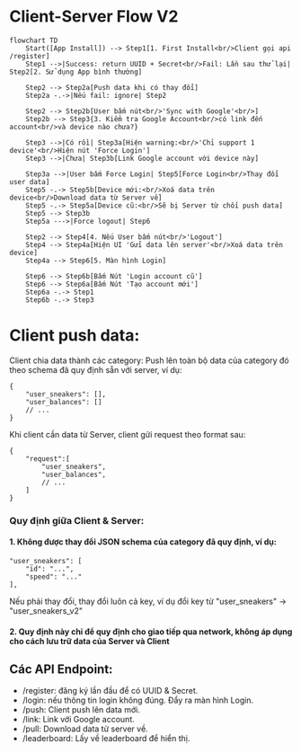 # Client-Server Flow V2

```mermaid
flowchart TD
    Start([App Install]) --> Step1[1. First Install<br/>Client gọi api /register]
    Step1 -->|Success: return UUID + Secret<br/>Fail: Lần sau thử lại| Step2[2. Sử dụng App bình thường]
    
    Step2 --> Step2a[Push data khi có thay đổi]
    Step2a -.->|Nếu fail: ignore| Step2
    
    Step2 --> Step2b[User bấm nút<br/>'Sync with Google'<br/>]
    Step2b --> Step3{3. Kiểm tra Google Account<br/>có link đến account<br/>và device nào chưa?}
    
    Step3 -->|Có rồi| Step3a[Hiện warning:<br/>'Chỉ support 1 device'<br/>Hiện nút 'Force Login']
    Step3 -->|Chưa| Step3b[Link Google account với device này]
    
    Step3a -->|User bấm Force Login| Step5[Force Login<br/>Thay đổi user data]
    Step5 -.-> Step5b[Device mới:<br/>Xoá data trên device<br/>Download data từ Server về]
    Step5 -.-> Step5a[Device cũ:<br/>Sẽ bị Server từ chối push data]
    Step5 --> Step3b
    Step5a --->|Force logout| Step6
    
    Step2 --> Step4[4. Nếu User bấm nút<br/>'Logout']
    Step4 --> Step4a[Hiện UI 'Gửi data lên server'<br/>Xoá data trên device]
    Step4a --> Step6[5. Màn hình Login]

    Step6 --> Step6b[Bấm Nút 'Login account cũ']
    Step6 --> Step6a[Bấm Nút 'Tạo account mới']
    Step6a -.-> Step1
    Step6b -.-> Step3
```

# Client push data:
Client chia data thành các category: Push lên toàn bộ data của category đó theo schema đã quy định sẵn với server, ví dụ:
```
{
    "user_sneakers": [],
    "user_balances": []
    // ...
}
```

Khi client cần data từ Server, client gửi request theo format sau:
```
{
    "request":[
        "user_sneakers",
        "user_balances",
        // ...
    ]
}
```

### Quy định giữa Client & Server:
#### 1. Không được thay đổi JSON schema của category đã quy định, ví dụ:
```
"user_sneakers": [
    "id": "...",
    "speed": "..."
],
```
Nếu phải thay đổi, thay đổi luôn cả key, ví dụ đổi key từ "user_sneakers" → "user_sneakers_v2"
#### 2. Quy định này chỉ để quy định cho giao tiếp qua network, không áp dụng cho cách lưu trữ data của Server và Client


## Các API Endpoint:
- /register: đăng ký lần đầu để có UUID & Secret.
- /login: nếu thông tin login không đúng. Đẩy ra màn hình Login.
- /push: Client push lên data mới.
- /link: Link với Google account.
- /pull: Download data từ server về.
- /leaderboard: Lấy về leaderboard để hiển thị.
